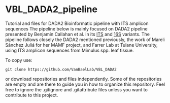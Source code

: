 # VBL_DADA2_pipeline
Tutorial and files for DADA2 Bioinformatic pipeline with ITS amplicon sequences
The pipeline below is mainly focused on DADA2 pipeline presented by Benjamin Callahan et al. in its [ITS](https://benjjneb.github.io/dada2/ITS_workflow.html) and [16S](https://benjjneb.github.io/dada2/tutorial.html) variants. The pipeline follows closely the DADA2 mentioned previously, the work of Mareli Sánchez Juliá for her MAMF project, and Farrer Lab at Tulane University, using ITS amplicon sequences from Mimulus spp. leaf tissue. 

To copy use:

```
git clone https://github.com/VanBaelLab/VBL_DADA2
```

or download repositories and files independently. 
Some of the repositories are empty and are there to guide you in how to organize this repository. 
Feel free to ignore the .gitignore and .gitattribute files unless you want to contribute to this project.  
